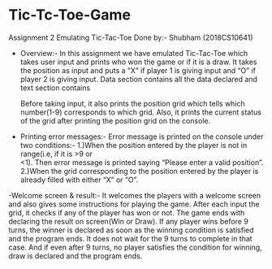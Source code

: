 # Tic-Tc-Toe-Game

Assignment 2
Emulating Tic-Tac-Toe
Done by:- Shubham (2018CS10641)
- Overview:-
	In this assignment we have emulated Tic-Tac-Toe which takes user input and prints who won the game or if it is a draw. It takes the position as input and puts a “X” if player 1 is giving input and “O” if player 2 is giving input. Data section contains all the data declared and text section contains 

	Before taking input, it also prints the position grid which tells which number(1-9) corresponds to which grid. Also, it prints the current status of the grid after printing the position grid on the console.

- Printing error messages:-
			Error message is printed on the console under two conditions:-
				1.)When the position entered by the player is not in range(i.e, if it is >9 or  
<1). Then error message is printed saying “Please enter a valid position”.
				2.)When the grid corresponding to the position entered by the player is already filled with either “X” or “O”.

-Welcome screen & result:-
			It welcomes the players with a welcome screen and also gives some instructions for playing the game. After each input the grid, it checks if any of the player has won or not. The game ends with declaring the result on screen(Win or Draw).
 			If any player wins before 9 turns, the winner is declared as soon as the winning condition is satisfied and the program ends. It does not wait for the 9 turns to complete in that case. And if even after 9 turns, no player satisfies the condition for winning, draw is declared and the program ends.


